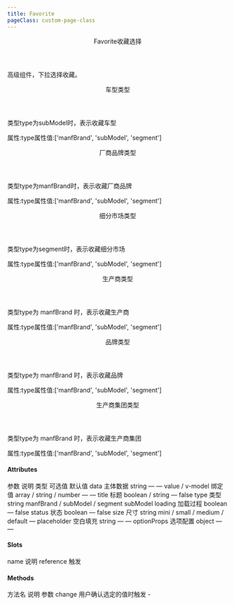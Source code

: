 ```yaml
---
title: Favorite
pageClass: custom-page-class
---
```


<ClientOnly>
<Common-code-format>

  <div slot="componentNameTitle" class="component">
    <header class="component-name">
      Favorite收藏选择
    </header>
    <p class="component-text">
      高级组件，下拉选择收藏。
    </p>
  </div>

  <div slot="description">
    <header class="iw-description-title">
      车型类型
    </header>
    <p class="iw-description-text">
      类型type为subModel时，表示收藏车型
    </p>
  </div>

  <div slot="showComponents" class="iw-show-component">
    <Favorite-demo1/>
  </div>

  <section slot="paraDescription" class="iw-code-description">
    <p class="iw-paraStyle-wrapper">
        属性:<span class="iw-paraStyle">type</span>属性值:<span class="iw-paraStyle">['manfBrand', 'subModel', 'segment']</span>
    </p>
  </section>

  <highlight-code class="codeStyle" slot="showCode" lang="vue">
    <template>
      <div>
        <iw-favorite
          v-model="value"
          :data="data"
          :type-data="typeData"
          :show-search="true"
          type="subModel"
          is-modal
          title="车型"
          size="mini"
          require
          placement="bottomLeft"
          @save="handleSave"
          @change="handleChange"
        >
          <iw-button slot="reference" type="primary" size="mini">管理收藏车型</iw-button>
          <span slot="desc" class="iw-favorite__desc">
            <abbr class="font-blue">■ 国产 </abbr>
            <abbr class="font-orange">■ 进口</abbr>
          </span>
        </iw-favorite>
        <iw-favorite
          v-model="value2"
          :data="data"
          :showFolder="false"
          :type-data="typeData"
          :show-search="true"
          :append-to-body="false"
          type="subModel"
          title="车型"
          size="mini"
          require
          placement="bottomLeft"
          style="width: 120px;"
          @save="handleSave"
          @change="handleChange2"
        >
          <span slot="desc" class="iw-favorite__desc">
            <abbr class="font-blue">■ 国产 </abbr>
            <abbr class="font-orange">■ 进口</abbr>
          </span>
        </iw-favorite>
      </div>
    </template>
    <script>
    import { data } from '../../data/get-favorite-submodel'
    import { data as submodel } from '../../data/get-submodel'
    export default {
      name: '',
      data() {
        return {
          value: '',
          value2: '',
          data: [],
          typeData: []
        }
      },
      mounted() {
        this.data = data
        this.typeData = submodel
      },
      methods: {
        handleChange(value) {
          console.log('value', value)
          this.value = value
        },
        handleChange2(value) {
          console.log('value', value)
          this.value2 = value
        },
        handleSave(data) {
          this.data = data
        }
      }
    }
    </script>
    <script>
      export const data = [
        {
          'key': 1009,
          'value': '默认竞争圈',
          'selected': true,
          'disabledChildren': [
            {
              'key': 61,
              'value': 'A1'
            }
          ],
          'children': [
            {
              'key': 431,
              'value': '宝来',
              'remark': '国产'
            },
            {
              'key': 606,
              'value': '卡罗拉',
              'remark': '国产'
            },
            {
              'key': 748,
              'value': '奇骏',
              'remark': '国产'
            },
            {
              'key': 828,
              'value': '速腾',
              'remark': '国产'
            },
            {
              'key': 5431,
              'value': '朗逸Plus',
              'remark': '国产'
            },
            {
              'key': 837,
              'value': '思域',
              'remark': '国产'
            },
            {
              'key': 888,
              'value': '逍客',
              'remark': '国产'
            },
            {
              'key': 903,
              'value': '轩逸经典',
              'remark': '国产'
            },
            {
              'key': 925,
              'value': '英朗',
              'remark': '国产'
            },
            {
              'key': 830,
              'value': '桑塔纳',
              'remark': '国产'
            },
            {
              'key': 1144,
              'value': "CLK级",
              'remark': '进口'
            }
          ]
        }
      ]
    </script>
  </highlight-code>
</Common-code-format>
</ClientOnly>

<ClientOnly>
<Common-code-format>

  <div slot="description">
    <header class="iw-description-title">
      厂商品牌类型
    </header>
    <p class="iw-description-text">
      类型type为manfBrand时，表示收藏厂商品牌
    </p>
  </div>

  <div slot="showComponents" class="iw-show-component">
    <Favorite-demo2/>
  </div>

  <section slot="paraDescription" class="iw-code-description">
    <p class="iw-paraStyle-wrapper">
        属性:<span class="iw-paraStyle">type</span>属性值:<span class="iw-paraStyle">['manfBrand', 'subModel', 'segment']</span>
    </p>
  </section>

  <highlight-code class="codeStyle" slot="showCode" lang="vue">
    <template>
      <div>
        <iw-favorite
          v-model="value"
          :data="data"
          :type-data="typeData"
          :show-search="true"
          type="manfBrand"
          is-modal
          title="厂商品牌"
          size="mini"
          placement="bottomLeft"
          style="width: 180px;"
          @save="handleSave"
          @change="handleChange"
        >
          <iw-button slot="reference" type="primary" size="mini">管理收藏厂商品牌</iw-button>
        </iw-favorite>
      </div>
    </template>
    <script>
    const data = [
      {
        "key":780,
        "value":"默认竞争圈",
        "selected":1,
        "children":[
          {
              "key":138,
              "value":"一汽丰田-丰田"
          },
          {
              "key":135,
              "value":"一汽-大众-大众"
          },
          {
              "key":115,
              "value":"上汽通用-别克"
          },
          {
              "key":109,
              "value":"上汽大众-大众"
          },
          {
              "key":80,
              "value":"吉利汽车-吉利"
          },
          {
              "key":61,
              "value":"广汽丰田-丰田"
          },
          {
              "key":58,
              "value":"广汽本田-本田"
          },
          {
              "key":41,
              "value":"东风日产"
          },
          {
              "key":35,
              "value":"东风本田-本田"
          },
          {
              "key":8,
              "value":"北京奔驰-奔驰"
          }
        ]
      }
    ]
    import { data as manfbrand } from '../../data/get-manfbrand'
    export default {
      name: '',
      data() {
        return {
          value: '',
          data: [],
          typeData: []
        }
      },
      mounted() {
        this.data = data
        this.typeData = manfbrand[1]
      },
      methods: {
        handleChange(value) {
          console.log('value', value)
          this.value = value
        },
        handleSave(data) {
          this.data = data
        }
      }
    }
    </script>
  </highlight-code>
</Common-code-format>
</ClientOnly>

<ClientOnly>
<Common-code-format>

  <div slot="description">
    <header class="iw-description-title">
      细分市场类型
    </header>
    <p class="iw-description-text">
      类型type为segment时，表示收藏细分市场
    </p>
  </div>

  <div slot="showComponents" class="iw-show-component">
    <Favorite-demo3/>
  </div>

  <section slot="paraDescription" class="iw-code-description">
    <p class="iw-paraStyle-wrapper">
        属性:<span class="iw-paraStyle">type</span>属性值:<span class="iw-paraStyle">['manfBrand', 'subModel', 'segment']</span>
    </p>
  </section>

  <highlight-code class="codeStyle" slot="showCode" lang="vue">
    <template>
      <div>
        <iw-favorite
          v-model="value"
          :data="data"
          :type-data="typeData"
          :show-search="true"
          type="segment"
          is-modal
          title="细分市场"
          size="mini"
          placement="bottomLeft"
          @save="handleSave"
          @change="handleChange"
        >
          <iw-button slot="reference" type="primary" size="mini">管理收藏细分市场</iw-button>
        </iw-favorite>
        <iw-favorite
          v-model="value"
          :data="data"
          :type-data="typeData"
          :show-search="true"
          type="segment"
          title="细分市场"
          size="mini"
          placement="bottomLeft"
          style="width: 128px;"
          @save="handleSave"
          @change="handleChange"
        >
          <iw-button slot="reference" type="primary" size="mini">管理收藏细分市场</iw-button>
        </iw-favorite>
      </div>
    </template>
    <script>
    import { data } from '../../data/get-favorite-segment'
    import { data as segment } from '../../data/get-segment'
    export default {
      name: '',
      data() {
        return {
          value: '',
          data: [],
          typeData: []
        }
      },
      mounted() {
        this.data = data
        this.typeData = segment
      },
      methods: {
        handleChange(value) {
          console.log('value', value)
          this.value = value
        },
        handleSave(data) {
          this.data = data
        }
      }
    }
    </script>
  </highlight-code>
</Common-code-format>
</ClientOnly>

<ClientOnly>
<Common-code-format>

  <div slot="description">
    <header class="iw-description-title">
      生产商类型
    </header>
    <p class="iw-description-text">
      类型type为 manfBrand 时，表示收藏生产商
    </p>
  </div>

  <div slot="showComponents" class="iw-show-component">
    <Favorite-demo4/>
  </div>

  <section slot="paraDescription" class="iw-code-description">
    <p class="iw-paraStyle-wrapper">
        属性:<span class="iw-paraStyle">type</span>属性值:<span class="iw-paraStyle">['manfBrand', 'subModel', 'segment']</span>
    </p>
  </section>

  <highlight-code class="codeStyle" slot="showCode" lang="vue">
    <template>
      <div>
        <iw-favorite
          v-model="value"
          :data="data"
          :type-data="typeData"
          :show-search="true"
          type="manfBrand"
          is-modal
          title="生产商"
          size="mini"
          placement="bottomLeft"
          style="width: 180px;"
          @save="handleSave"
          @change="handleChange"
        >
          <iw-button slot="reference" type="primary" size="mini">管理收藏生产商</iw-button>
        </iw-favorite>
      </div>
    </template>
    <script>
    import { data as manfbrand } from '../../data/get-manfbrand'
    export default {
      name: '',
      data() {
        return {
          value: '',
          data: [],
          typeData: []
        }
      },
      mounted() {
        this.data = []
        this.typeData = manfbrand[0]
      },
      methods: {
        handleChange(value) {
          console.log('value', value)
          this.value = value
        },
        handleSave(data) {
          this.data = data
        }
      }
    }
    </script>
  </highlight-code>
</Common-code-format>
</ClientOnly>

<ClientOnly>
<Common-code-format>

  <div slot="description">
    <header class="iw-description-title">
      品牌类型
    </header>
    <p class="iw-description-text">
      类型type为 manfBrand 时，表示收藏品牌
    </p>
  </div>

  <div slot="showComponents" class="iw-show-component">
    <Favorite-demo5/>
  </div>

  <section slot="paraDescription" class="iw-code-description">
    <p class="iw-paraStyle-wrapper">
        属性:<span class="iw-paraStyle">type</span>属性值:<span class="iw-paraStyle">['manfBrand', 'subModel', 'segment']</span>
    </p>
  </section>

  <highlight-code class="codeStyle" slot="showCode" lang="vue">
    <template>
      <div>
        <iw-favorite
          v-model="value"
          :data="data"
          :type-data="typeData"
          :show-search="true"
          type="manfBrand"
          is-modal
          title="品牌"
          size="mini"
          placement="bottomLeft"
          style="width: 180px;"
          @save="handleSave"
          @change="handleChange"
        >
          <iw-button slot="reference" type="primary" size="mini">管理收藏品牌</iw-button>
        </iw-favorite>
      </div>
    </template>
    <script>
    import { data as manfbrand } from '../../data/get-manfbrand'
    export default {
      name: '',
      data() {
        return {
          value: '',
          data: [],
          typeData: []
        }
      },
      mounted() {
        this.data = []
        this.typeData = manfbrand[2]
      },
      methods: {
        handleChange(value) {
          console.log('value', value)
          this.value = value
        },
        handleSave(data) {
          this.data = data
        }
      }
    }
    </script>
  </highlight-code>
</Common-code-format>
</ClientOnly>

<ClientOnly>
<Common-code-format>

  <div slot="description">
    <header class="iw-description-title">
      生产商集团类型
    </header>
    <p class="iw-description-text">
      类型type为 manfBrand 时，表示收藏生产商集团
    </p>
  </div>

  <div slot="showComponents" class="iw-show-component">
    <Favorite-demo6/>
  </div>

  <section slot="paraDescription" class="iw-code-description">
    <p class="iw-paraStyle-wrapper">
        属性:<span class="iw-paraStyle">type</span>属性值:<span class="iw-paraStyle">['manfBrand', 'subModel', 'segment']</span>
    </p>
  </section>

  <highlight-code class="codeStyle" slot="showCode" lang="vue">
    <template>
      <div>
        <iw-favorite
          v-model="value"
          :data="data"
          :type-data="typeData"
          :show-search="true"
          type="manfBrand"
          is-modal
          require
          title="生产商集团"
          size="mini"
          placement="bottomLeft"
          style="width: 180px;"
          @save="handleSave"
          @change="handleChange"
        >
          <iw-button slot="reference" type="primary" size="mini">管理</iw-button>
        </iw-favorite>
      </div>
    </template>
    <script>
    import { data as manfbrand } from '../../data/get-manfbrand'
    export default {
      name: '',
      data() {
        return {
          value: '',
          text: {},
          data: [],
          typeData: []
        }
      },
      mounted() {
        this.data = []
        this.typeData = manfbrand[3]
      },
      methods: {
        handleChange(value, text) {
          console.log('value', value, text)
          this.value = value
          this.text = text
        },
        handleSave(data) {
          this.data = data
        }
      }
    }
    </script>
  </highlight-code>
</Common-code-format>
</ClientOnly>

#### Attributes
<ClientOnly>
<Common-create-form>
  <thead slot="form-header" class="formHead">
      <tr class="formHeadRow">
          <th class="formHeadCol">参数</th>
          <th class="formHeadCol">说明</th>
          <th class="formHeadCol">类型</th>
          <th class="formHeadCol">可选值</th>
          <th class="formHeadCol">默认值</th>
      </tr>
  </thead>
  <tbody slot="form-body" class="formBody">
      <tr class="formBodyRow">
          <td class="formBodyCol">data</td>
          <td class="formBodyCol">主体数据</td>
          <td class="formBodyCol">string</td>
          <td class="formBodyCol">—</td>
          <td class="formBodyCol">—</td>
      </tr>
      <tr class="formBodyRow">
          <td class="formBodyCol">value / v-model</td>
          <td class="formBodyCol">绑定值</td>
          <td class="formBodyCol">array / string / number</td>
          <td class="formBodyCol">—</td>
          <td class="formBodyCol">—</td>
      </tr>
      <tr class="formBodyRow">
          <td class="formBodyCol">title</td>
          <td class="formBodyCol">标题</td>
          <td class="formBodyCol">boolean / string</td>
          <td class="formBodyCol">—</td>
          <td class="formBodyCol">false</td>
      </tr>
      <tr class="formBodyRow">
          <td class="formBodyCol">type</td>
          <td class="formBodyCol">类型</td>
          <td class="formBodyCol">string</td>
          <td class="formBodyCol">manfBrand / subModel / segment</td>
          <td class="formBodyCol">subModel</td>
      </tr>
      <tr class="formBodyRow">
          <td class="formBodyCol">loading</td>
          <td class="formBodyCol">加载过程</td>
          <td class="formBodyCol">boolean</td>
          <td class="formBodyCol">—</td>
          <td class="formBodyCol">false</td>
      </tr>
      <tr class="formBodyRow">
          <td class="formBodyCol">status</td>
          <td class="formBodyCol">状态</td>
          <td class="formBodyCol">boolean</td>
          <td class="formBodyCol">—</td>
          <td class="formBodyCol">false</td>
      </tr>
      <tr class="formBodyRow">
          <td class="formBodyCol">size</td>
          <td class="formBodyCol">尺寸</td>
          <td class="formBodyCol">string</td>
          <td class="formBodyCol">mini / small / medium / default</td>
          <td class="formBodyCol">—</td>
      </tr>
      <tr class="formBodyRow">
          <td class="formBodyCol">placeholder</td>
          <td class="formBodyCol">空白填充</td>
          <td class="formBodyCol">string</td>
          <td class="formBodyCol">—</td>
          <td class="formBodyCol">—</td>
      </tr>
      <tr class="formBodyRow">
          <td class="formBodyCol">optionProps</td>
          <td class="formBodyCol">选项配置</td>
          <td class="formBodyCol">object</td>
          <td class="formBodyCol">—</td>
          <td class="formBodyCol">—</td>
      </tr>
  </tbody>
</Common-create-form>
</ClientOnly>

#### Slots
<ClientOnly>
<Common-create-form>
  <thead slot="form-header" class="formHead">
      <tr class="formHeadRow">
          <th class="formHeadCol">name</th>
          <th class="formHeadCol">说明</th>
      </tr>
  </thead>
  <tbody slot="form-body" class="formBody">
    <tr class="formBodyRow">
        <td class="formBodyCol">reference</td>
        <td class="formBodyCol">触发</td>
    </tr>
  </tbody>
</Common-create-form>
</ClientOnly>

#### Methods 
<ClientOnly>
<Common-create-form>
  <thead slot="form-header" class="formHead">
      <tr class="formHeadRow">
          <th class="formHeadCol">方法名</th>
          <th class="formHeadCol">说明</th>
          <th class="formHeadCol">参数</th>
      </tr>
  </thead>
  <tbody slot="form-body" class="formBody">
    <tr class="formBodyRow">
        <td class="formBodyCol">change</td>
        <td class="formBodyCol">用户确认选定的值时触发</td>
        <td class="formBodyCol">-</td>
    </tr>
  </tbody>
</Common-create-form>
</ClientOnly>